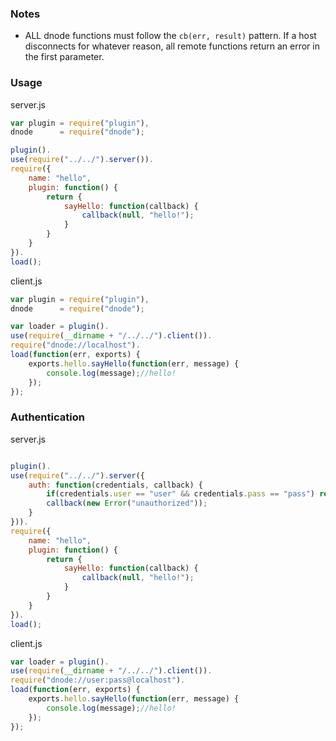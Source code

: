 ### Notes

- ALL dnode functions must follow the `cb(err, result)` pattern. If a host disconnects for whatever reason, all 
remote functions return an error in the first parameter.

### Usage


server.js

```javascript
var plugin = require("plugin"),
dnode      = require("dnode");

plugin().
use(require("../../").server()).
require({
	name: "hello",
	plugin: function() {
		return {
			sayHello: function(callback) {
				callback(null, "hello!");
			}
		}
	}
}).
load();
```

client.js

```javascript
var plugin = require("plugin"),
dnode      = require("dnode");

var loader = plugin().
use(require(__dirname + "/../../").client()).
require("dnode://localhost").
load(function(err, exports) {
	exports.hello.sayHello(function(err, message) {
		console.log(message);//hello!
	});
});
```


### Authentication

server.js

```javascript

plugin().
use(require("../../").server({
	auth: function(credentials, callback) {
		if(credentials.user == "user" && credentials.pass == "pass") return callback();
		callback(new Error("unauthorized"));
	}
})).
require({
	name: "hello",
	plugin: function() {
		return {
			sayHello: function(callback) {
				callback(null, "hello!");
			}
		}
	}
}).
load();
```

client.js

```javascript
var loader = plugin().
use(require(__dirname + "/../../").client()).
require("dnode://user:pass@localhost").
load(function(err, exports) {
	exports.hello.sayHello(function(err, message) {
		console.log(message);//hello!
	});
});
